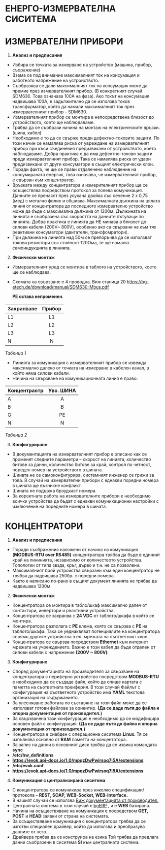 # ЕНЕРГО-ИЗМЕРВАТЕЛНА СИСИТЕМА

# ИЗМЕРВАТЕЛНИ ПРИБОРИ

1. **Анализ и предписания**

- Избира се точката за измерване на устройство (машина, прибор, съоражение)
- Взема се под внимание максималният ток на консумация и работното напрежение на устройството.
- Съобразява се дали максималният ток на консумация може да премие през измервателният прибор.
(В конкретният случай SDM630. Това означава 100А на фаза). Ако токът на консумация надвишава 100А,
е задължително да се използва токов трансформатор, който да намали максималният ток през измервателният прибор – SDM630.
- Измервателният прибор се монтира в непосредствена близост до устройството, което ще наблюдаваме.
- Трябва да се съобрази начина на монтаж на електрическите връзки.(шина, кабел)
- Необходимо е то да се свърже преди дефектно-токовите защити. По този начин се намалява
риска от увреждане на измервателният прибор при къси съединения предизвикани от устройството,
което наблюдаваме. Добра практика е да има дефектно-токови защити преди измервателният прибор.
Така се намалява риска от удари предизвикани от други консуматори в същият електрически клон.
- Поради факта, че ще се прави отдалечено наблюдение на консумираната енергия, това означава,
че измервателният прибор, e свързан към концентратор.
- Връзката между концентратора и измерителният прибор ще се осъществява посредством протокол за полева комуникация.
Данните се пренасят през усукана двойка със сечение 2 х 0,75 (мед) с метално фолио и обшивка.
Максималната дължина на цялата линия от концентратора до последното измервателно
устройство може да бъде с максимална дължина от 1200м. Дължината на линията е съобразена със скоростта на данните пътуващи по линията.
Добра практика е линията да НЕ минава в близост до силови кабели (200V~ 800V),
особенно ако са свързани на към тях реактивни консуматори (двигатели, трансфомратори).
- При дължина на линията над 50м се препоръчва да се използват токови резистори със стойност 120Ома,
те ще намалят самоиндукцията в линията.

2. **Физически монтаж**
- Измервателният уред се монтира в таблото на устройството, което ще се наблюдава.
- Схемата на свързване е 4 проводна. Виж станица 20 https://bg-etech.de/download/manual/SDM630-Mbus.pdf 

   **PE остава непроменен.**

| Захранване  | Прибор  |
| ----------- |:-------:|
| L1          | L1      |
| L2          | L2      |
| L3          | L3      |
| N           | N       |
_Таблица 1_

- Линията за комуникация с измервателният прибор се извежда максимално далеко от точката на измерване в кабелен канал,
в който няма силови кабели.
- Начина на свързване на комуникационната линия е право:
 
| Концентраотр  | Уво. ШИНА  |
| ------------- |:----------:|
| A             | A          |
| B             | B          |
| G             | PE         |
| N             | N          |
_Таблица 2_

3. **Конфигуриране**
- В документацията на измервателният прибор е описано как се променят следните параметри – скорост на линията,
количество битове за данни, количество битове за край, контрол по четност, пореден номер на устройството в шината.
- Шината не се самоконфигурира, системният инженер се грижи за това.
В случай на измервателни прибори с еднакви поредни номера в шината ще възникне конфликт.
- Шината не подържа броудкаст номера.
- За коректната работа на измервателните прибори е необходимо всички устройства да бъдат
с еднакви комуникационни настройки с изключение на поредните номера в шината.

# КОНЦЕНТРАТОРИ

1. **Анализ и предписания**
- Поради съображения наложени от начина на комуникация **(MODBUS-RTU over RS485)** концентратора трябва да бъде в
единият край на лининията, независимо от количеството устройства. Топологии от типа звзда,
кръг, дърво и т.н. не са позволени.
- Максималният брой устройства свързани към един концентратор не трябва да надвишава 250бр. с поредни номера.
- Както е написано по-рано в същият документ линията не трябва да надвишава 1200м.

2. **Физически монтаж**
-  Концентратора се монтира в табло/шкаф максимално далеч от контактори, инвертори и реактивни устройства.
-  Концентратора се захранва с **24 VDC** от таблото/шкафа в който се монтира.
-  Концентратора разполага с  **PE**  клема, която се свързва с  **PE**  на таблото/шкафа.
Така се уеднаквяват потенциялите на концентратора спрямо другите устройства в ел. мрежата на съответният клон.
-  Концентратора се свързва посредством  **Ethernet** към интернет мрежата на учреждението.
Важно е този кабел да бъде отделен от силови кабели с напрежение **(200V ~ 800V)**.

3. **Конфигуриране**
-  Според документацията на производителя за свързване на концентратора с периферно устройство посредством **MODBUS-RTU** 
е необходимо да се създаде файл, който да опише картата с паметта на съответната преиферия.
В този случай  Файлът с конфигурация на съответното устройство има  **YAML**  текстова организация на съдържанието.
-  За улесняване работата по съставяне на този файл може да се използват готови файлове за ориентир.
**(Да се даде пътя до файла и опорна документация от производител.)**
-  За свързванена тази конфигурация е необходимо да се модифицира основен файл с конфигурация.
**(Да се даде пътя до файла и опорна документация от производител.)**
-  Концентратора е снабден с операционна сиситема  **Linux**. Тя се изпълнява основно от **RAM** паметта на концентатора.
-  За запис на данни в основният диск трябва да се извика командата  **sync**
-  **/etc/hw\_definitions**
-  **https://evok.api-docs.io/1.0/mpqzDwPwirsoq7i5A/extensions**
-  **/etc/evok.conf**
-  **https://evok.api-docs.io/1.0/mpqzDwPwirsoq7i5A/extensions**

4. **Комуникация с централизирана сиситема**
-  С концентратора се комуникира през няколко спецификации/протокола –  **REST, SOAP, WEB-Socket, WEB-Interface.**
-  В нашият случай се използва [Виж документацията от производител.](https://evok.api-docs.io/1.0/rest/get-watchdog-state-watchdog-alias)
-  Централната система в този случай е [bgERP](https://bgerp.com/) , и е  **WEB**  базирана.
-  Начина на осъществяване на комуникация е посредством  **GET, POST**  и  **HEAD**  заявки от страна на системата.
-  За осъществяване комуникация с концентратора трябва да се изготви специален драйвер, който да използва и преобразува данните от него.
-  Драйвера трябва да се конструира на езика  Той трябва да предлага данни съобразени в сиситема  **SI**  към централната система.

